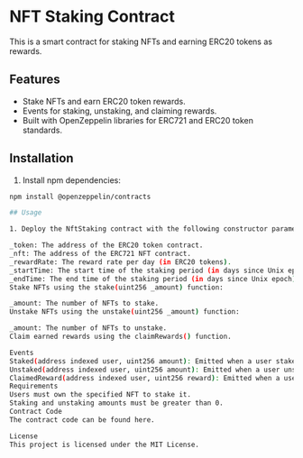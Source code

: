 # NFT Staking Contract

This is a smart contract for staking NFTs and earning ERC20 tokens as rewards.

## Features

- Stake NFTs and earn ERC20 token rewards.
- Events for staking, unstaking, and claiming rewards.
- Built with OpenZeppelin libraries for ERC721 and ERC20 token standards.

## Installation

1. Install npm dependencies:

```bash
npm install @openzeppelin/contracts

## Usage

1. Deploy the NftStaking contract with the following constructor parameters:

_token: The address of the ERC20 token contract.
_nft: The address of the ERC721 NFT contract.
_rewardRate: The reward rate per day (in ERC20 tokens).
_startTime: The start time of the staking period (in days since Unix epoch).
_endTime: The end time of the staking period (in days since Unix epoch).
Stake NFTs using the stake(uint256 _amount) function:

_amount: The number of NFTs to stake.
Unstake NFTs using the unstake(uint256 _amount) function:

_amount: The number of NFTs to unstake.
Claim earned rewards using the claimRewards() function.

Events
Staked(address indexed user, uint256 amount): Emitted when a user stakes NFTs.
Unstaked(address indexed user, uint256 amount): Emitted when a user unstakes NFTs.
ClaimedReward(address indexed user, uint256 reward): Emitted when a user claims their rewards.
Requirements
Users must own the specified NFT to stake it.
Staking and unstaking amounts must be greater than 0.
Contract Code
The contract code can be found here.

License
This project is licensed under the MIT License.